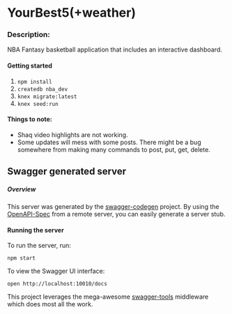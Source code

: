 # YourBest5(+weather)

### Description:

NBA Fantasy basketball application that includes an interactive dashboard.

#### Getting started

1. `npm install`
2. `createdb nba_dev`
3. `knex migrate:latest`
4. `knex seed:run`


#### Things to note:

- Shaq video highlights are not working.
- Some updates will mess with some posts. There might be a bug somewhere from making many commands to post, put, get, delete. 

## Swagger generated server

##### Overview
This server was generated by the [swagger-codegen](https://github.com/swagger-api/swagger-codegen) project.  By using the [OpenAPI-Spec](https://github.com/OAI/OpenAPI-Specification) from a remote server, you can easily generate a server stub.

#### Running the server
To run the server, run:

```
npm start
```

To view the Swagger UI interface:

```
open http://localhost:10010/docs
```

This project leverages the mega-awesome [swagger-tools](https://github.com/apigee-127/swagger-tools) middleware which does most all the work.
